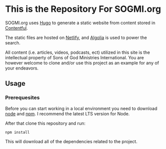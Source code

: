 # This is the Repository For SOGMI.org

SOGMI.org uses [Hugo](http:gohugo.io) to generate a static website from content stored in [Contentful](http://contentful.com).

The static files are hosted on [Netlify](http://netlify.com), and [Algolia](http://algolia.com) is used to power the search.

All content (i.e. articles, videos, podcasts, ect) utilized in this site is the intellectual property of Sons of God Ministries International. You are however welcome to clone and/or use this project as an example for any of your endeavors.

## Usage

### Prerequesites
Before you can start working in a local environment you need to download [node](https://nodejs.org/en/download/) and [npm](https://www.npmjs.com/get-npm). I recommend the latest LTS version for Node.

After that clone this repository and run:

```npm install```

This will download all of the dependencies related to the project.